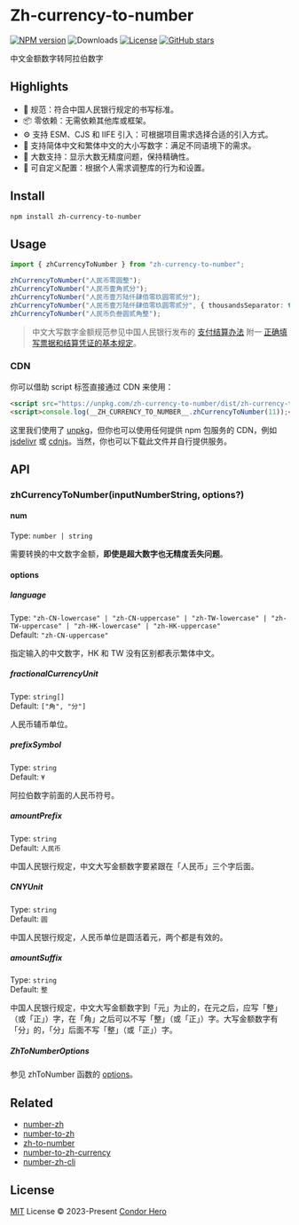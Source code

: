 # Zh-currency-to-number

[![NPM version](https://img.shields.io/npm/v/zh-currency-to-number)](https://www.npmjs.com/package/zh-currency-to-number)
![Downloads](https://img.shields.io/npm/dw/zh-currency-to-number)
[![License](https://img.shields.io/npm/l/zh-currency-to-number)](https://github.com/condorheroblog/number-zh/blob/main/LICENSE)
[![GitHub stars](https://img.shields.io/github/stars/condorheroblog/number-zh)](https://github.com/condorheroblog/number-zh/blob/main/packages/zh-currency-to-number)

中文金额数字转阿拉伯数字

## Highlights

- 🏦 规范：符合中国人民银行规定的书写标准。
- 📦 零依赖：无需依赖其他库或框架。
- ⚙️  支持 ESM、CJS 和 IIFE 引入：可根据项目需求选择合适的引入方式。
- 📝 支持简体中文和繁体中文的大小写数字：满足不同语境下的需求。
- 🔢 大数支持：显示大数无精度问题，保持精确性。
- 🔧 可自定义配置：根据个人需求调整库的行为和设置。

## Install

```bash
npm install zh-currency-to-number
```

## Usage

```ts
import { zhCurrencyToNumber } from "zh-currency-to-number";

zhCurrencyToNumber("人民币零圆整");                                              // "¥0"
zhCurrencyToNumber("人民币壹角贰分");                                            // "¥0.12"
zhCurrencyToNumber("人民币壹万陆仟肆佰零玖圆零贰分");                               // "¥16409.02"
zhCurrencyToNumber("人民币壹万陆仟肆佰零玖圆零贰分", { thousandsSeparator: true }); // "¥16,409.02"
zhCurrencyToNumber("人民币负叁圆贰角整");                                         // "¥-3.2"
```

> 中文大写数字金额规范参见中国人民银行发布的 [支付结算办法](http://www.pbc.gov.cn/zhifujiesuansi/128525/128527/2829008/index.html) 附一 [正确填写票据和结算凭证的基本规定](http://chongqing.pbc.gov.cn/chongqing/107674/2927554/2773593/index.html)。

### CDN

你可以借助 script 标签直接通过 CDN 来使用：

```html
<script src="https://unpkg.com/zh-currency-to-number/dist/zh-currency-to-number.global.js"></script>
<script>console.log(__ZH_CURRENCY_TO_NUMBER__.zhCurrencyToNumber(11));</script>
```

这里我们使用了 [unpkg](https://unpkg.com/)，但你也可以使用任何提供 npm 包服务的 CDN，例如 [jsdelivr](https://www.jsdelivr.com/) 或 [cdnjs](https://cdnjs.com/)。当然，你也可以下载此文件并自行提供服务。

## API

### zhCurrencyToNumber(inputNumberString, options?)

#### num

Type: `number | string`

需要转换的中文数字金额，**即使是超大数字也无精度丢失问题**。

#### options

##### language

Type: `"zh-CN-lowercase" | "zh-CN-uppercase" | "zh-TW-lowercase" | "zh-TW-uppercase" | "zh-HK-lowercase" | "zh-HK-uppercase"`\
Default: `"zh-CN-uppercase"`

指定输入的中文数字，HK 和 TW 没有区别都表示繁体中文。

##### fractionalCurrencyUnit

Type: `string[]`\
Default: `["角", "分"]`

人民币辅币单位。

##### prefixSymbol

Type: `string`\
Default: `¥`

阿拉伯数字前面的人民币符号。

##### amountPrefix

Type: `string`\
Default: `人民币`

中国人民银行规定，中文大写金额数字要紧跟在「人民币」三个字后面。

##### CNYUnit

Type: `string`\
Default: `圆`

中国人民银行规定，人民币单位是圆活着元，两个都是有效的。

##### amountSuffix

Type: `string`\
Default: `整`

中国人民银行规定，中文大写金额数字到「元」为止的，在元之后，应写「整」（或「正」）字，在「角」之后可以不写「整」（或「正」）字。大写金额数字有「分」的，「分」后面不写「整」（或「正」）字。


##### ZhToNumberOptions

参见 zhToNumber 函数的 [options](https://github.com/condorheroblog/number-zh/blob/main/packages/zh-to-number/README.md#options)。

## Related

- [number-zh](https://github.com/condorheroblog/number-zh/tree/main/packages/all)
- [number-to-zh](https://github.com/condorheroblog/number-zh/tree/main/packages/number-to-zh)
- [zh-to-number](https://github.com/condorheroblog/number-zh/tree/main/packages/zh-to-number)
- [number-to-zh-currency](https://github.com/condorheroblog/number-zh/tree/main/packages/number-to-zh-currency)
- [number-zh-cli](https://github.com/condorheroblog/number-zh/tree/main/packages/cli)

## License

[MIT](https://github.com/condorheroblog/number-zh/blob/main/LICENSE) License © 2023-Present [Condor Hero](https://github.com/condorheroblog)
